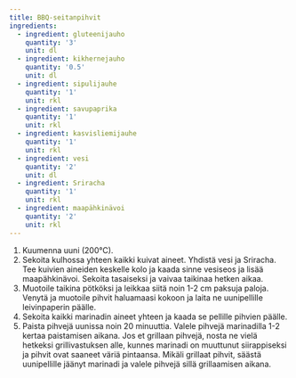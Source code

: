 ```yaml
---
title: BBQ-seitanpihvit
ingredients:
  - ingredient: gluteenijauho
    quantity: '3'
    unit: dl
  - ingredient: kikhernejauho
    quantity: '0.5'
    unit: dl
  - ingredient: sipulijauhe
    quantity: '1'
    unit: rkl
  - ingredient: savupaprika
    quantity: '1'
    unit: rkl
  - ingredient: kasvisliemijauhe
    quantity: '1'
    unit: rkl
  - ingredient: vesi
    quantity: '2'
    unit: dl
  - ingredient: Sriracha
    quantity: '1'
    unit: rkl
  - ingredient: maapähkinävoi
    quantity: '2'
    unit: rkl
---
```

1. Kuumenna uuni (200°C).
1. Sekoita kulhossa yhteen kaikki kuivat aineet. Yhdistä vesi ja Sriracha. Tee kuivien aineiden keskelle kolo ja kaada sinne vesiseos ja lisää maapähkinävoi. Sekoita tasaiseksi ja vaivaa taikinaa hetken aikaa.
1. Muotoile taikina pötköksi ja leikkaa siitä noin 1-2 cm paksuja paloja. Venytä ja muotoile pihvit haluamaasi kokoon ja laita ne uunipellille leivinpaperin päälle.
1. Sekoita kaikki marinadin aineet yhteen ja kaada se pellille pihvien päälle.
1. Paista pihvejä uunissa noin 20 minuuttia. Valele pihvejä marinadilla 1-2 kertaa paistamisen aikana. Jos et grillaan pihvejä, nosta ne vielä hetkeksi grillivastuksen alle, kunnes marinadi on muuttunut siirappiseksi ja pihvit ovat saaneet väriä pintaansa. Mikäli grillaat pihvit, säästä uunipellille jäänyt marinadi ja valele pihvejä sillä grillaamisen aikana.
